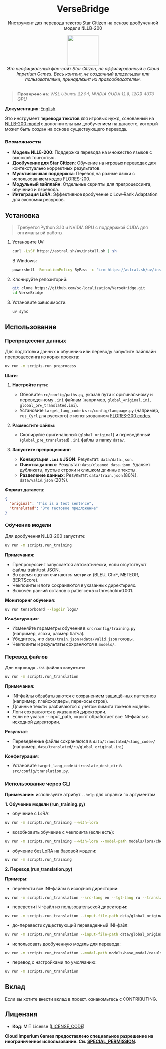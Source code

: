 <div align="center">
  <h1>VerseBridge</h1>

  <p>Инструмент для перевода текстов Star Citizen на основе дообученной модели NLLB-200</p>
  
  <img src="https://github.com/user-attachments/assets/cde49eaa-f857-4be0-a2c7-215bd9c0a471" width="100">
</div>

<div align="center">
   <i>Это неофициальный фан-сайт Star Citizen, не аффилированный с Cloud Imperium Games. Весь контент, не созданный владельцем или пользователями, принадлежит их правообладателям.</i>
</div>

<br>

> **Проверено на**: _WSL Ubuntu 22.04_, _NVIDIA CUDA 12.8_, _12GB 4070 GPU_

**Документация**: [English](../README.md)

Это инструмент **перевода текстов** для игровых нужд, основанный на [NLLB-200 model](https://huggingface.co/facebook/nllb-200-distilled-1.3B) с дополнительным дообучением на датасете, который может быть создан на основе существующего перевода.

### Возможности

- **Модель NLLB-200**: Поддержка перевода на множество языков с высокой точностью.
- **Дообучение для Star Citizen**: Обучение на игровых переводах для контекстуально корректных результатов.
- **Мультиязычная поддержка**: Перевод на разные языки с использованием кодов FLORES-200.
- **Модульный пайплайн**: Отдельные скрипты для препроцессинга, обучения и перевода.
- **Интеграция LoRA**: Эффективное дообучение с Low-Rank Adaptation для экономии ресурсов.

## Установка

> Требуется Python 3.10 и NVIDIA GPU с поддержкой CUDA для оптимальной работы.

1. Установите UV:
   ```sh
   curl -LsSf https://astral.sh/uv/install.sh | sh
   ```
   В Windows:
   ```sh
   powershell -ExecutionPolicy ByPass -c "irm https://astral.sh/uv/install.ps1 | iex"
   ```
2. Клонируйте репозиторий:
   ```sh
   git clone https://github.com/sc-localization/VerseBridge.git
   cd VerseBridge
   ```
3. Установите зависимости:
   ```sh
   uv sync
   ```

## Использование

### Препроцессинг данных

Для подготовки данных к обучению или переводу запустите пайплайн препроцессинга из корня проекта:

```sh
uv run -m scripts.run_preprocess
```

**Шаги**:

1. **Настройте пути**:

   - Обновите `src/config/paths.py`, указав пути к оригинальному и переведенному `.ini` файлам (например, `global_original.ini`, `global_pre_translated.ini`).
   - Установите `target_lang_code` в `src/config/language.py` (например, `rus_Cyrl` для русского) с использованием [FLORES-200 codes](https://github.com/facebookresearch/flores/blob/main/flores200/README.md#languages-in-flores-200).

2. **Разместите файлы**:

   - Скопируйте оригинальный (`global_original`) и переведённый (`global_pre_translated`) `.ini` файлы в папку `data/`.

3. **Запустите препроцессинг**:
   - **Конвертация `.ini` в JSON**:
     Результат: `data/data.json`.
   - **Очистка данных**:
     Результат: `data/cleaned_data.json`. Удаляет дубликаты, пустые строки и слишком длинные тексты.
   - **Разделение данных**:
     Результат: `data/train.json` (80%), `data/valid.json` (20%).

**Формат датасета**:

```json
{
  "original": "This is a test sentence",
  "translated": "Это тестовое предложение"
}
```

### Обучение модели

Для дообучения NLLB-200 запустите:

```sh
uv run -m scripts.run_training
```

**Примечания:**

- Препроцессинг запускается автоматически, если отсутствуют файлы train/test JSON.
- Во время оценки считаются метрики (BLEU, ChrF, METEOR, BERTScore).
- Чекпоинты и логи сохраняются в указанных директориях.
- Включён ранний останов с patience=5 и threshold=0.001.

**Мониторинг обучения**:

```sh
uv run tensorboard --logdir logs/
```

**Конфигурация**:

- Изменяйте параметры обучения в `src/config/training.py` (например, эпохи, размер батча).
- Убедитесь, что `data/train.json` и `data/valid.json` готовы.
- Чекпоинты и результаты сохраняются в `models/`.

### Перевод файлов

Для перевода `.ini` файлов запустите:

```sh
uv run -m scripts.run_translation
```

**Примечания:**

- INI-файлы обрабатываются с сохранением защищённых паттернов (например, плейсхолдеры, переносы строк).
- Длинные тексты разбиваются с учётом лимита токенов модели.
- Логи сохраняются в указанной директории.
- Если не указан --input_path, скрипт обработает все INI-файлы в исходной директории.

**Результат**:

- Переведённые файлы сохраняются в `data/translated/<lang_code>/` (например, `data/translated/ru/global_original.ini`).

**Конфигурация**:

- Установите `target_lang_code` и `translate_dest_dir` в `src/config/translation.py`.

### Использование через CLI

**Примечание:** используйте атрибут `--help` для справки по аргументам

**1. Обучение модели (run_training.py)**

- обучение с LoRA:

```sh
uv run -m scripts.run_training --with-lora
```

- возобновить обучение с чекпоинта (если есть):

```sh
uv run -m scripts.run_training --with-lora --model-path models/lora/checkpoints/checkpoints-100
```

- обучение без LoRA на базовой модели:

```sh
uv run -m scripts.run_training
```

**2. Перевод (run_translation.py)**

**Примеры:**

- перевести все INI-файлы в исходной директории:

```sh
uv run -m scripts.run_translation --src-lang en --tgt-lang ru --translated_file_name translated.ini
```

- перевести INI-файл из пользовательской директории:

```sh
uv run -m scripts.run_translation --input-file-path data/global_original_test.ini
```

- до-перевести существующий переведенный INI-файл:

```sh
uv run -m scripts.run_translation --input-file-path data/global_original_test.ini --existing-translated-file data/global_original_exist.ini
```

- использовать дообученную модель для перевода:

```sh
uv run -m scripts.run_translation --model-path models/base_model/result
```

- перевод с настройками по умолчанию:

```sh
uv run -m scripts.run_translation
```

## Вклад

Если вы хотите внести вклад в проект, ознакомьтесь с [CONTRIBUTING](../CONTRIBUTING.md).

## Лицензия

- **Код**: MIT License ([LICENSE_CODE](../LICENSE_CODE))
  <!-- TODO: Add if a training dataset created from translations will be added to the repository -->
  <!-- - **Ru Translations**: Creative Commons BY-NC-SA 4.0 ([LICENSE_TRANSLATIONS](../LICENSE_TRANSLATIONS)) -->

**Cloud Imperium Games предоставлено специальное разрешение на неограниченное использование. См. [SPECIAL_PERMISSION](../SPECIAL_PERMISSION.md).**
